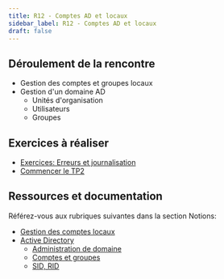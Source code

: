 ```yaml
---
title: R12 - Comptes AD et locaux
sidebar_label: R12 - Comptes AD et locaux
draft: false
---
```


## Déroulement de la rencontre

- Gestion des comptes et groupes locaux
- Gestion d'un domaine AD
  - Unités d'organisation
  - Utilisateurs
  - Groupes
  

## Exercices à réaliser

- [Exercices: Erreurs et journalisation](/exercices/comptes)
- [Commencer le TP2](/tp/tp2)

## Ressources et documentation

Référez-vous aux rubriques suivantes dans la section Notions:
- [Gestion des comptes locaux](/notions/windows/compteslocaux)
- [Active Directory](/notions/adds)
  - [Administration de domaine](/notions/adds/administration)
  - [Comptes et groupes](/notions/adds/administration)
  - [SID, RID](/notions/adds/sid)

